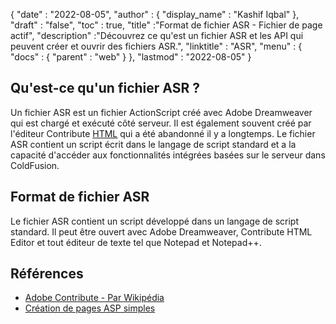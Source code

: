 {
  "date" : "2022-08-05",
  "author" : {
    "display_name" : "Kashif Iqbal"
},
  "draft" : "false",
  "toc" : true,
  "title" :"Format de fichier ASR - Fichier de page actif",
  "description" :"Découvrez ce qu'est un fichier ASR et les API qui peuvent créer et ouvrir des fichiers ASR.",
  "linktitle" : "ASR",
  "menu" : {
    "docs" : {
      "parent" : "web"
}
},
  "lastmod" : "2022-08-05"
}

## Qu'est-ce qu'un fichier ASR ?

Un fichier ASR est un fichier ActionScript créé avec Adobe Dreamweaver qui est chargé et exécuté côté serveur. Il est également souvent créé par l'éditeur Contribute [HTML](/fr/web/html/) qui a été abandonné il y a longtemps. Le fichier ASR contient un script écrit dans le langage de script standard et a la capacité d'accéder aux fonctionnalités intégrées basées sur le serveur dans ColdFusion.

## Format de fichier ASR

Le fichier ASR contient un script développé dans un langage de script standard. Il peut être ouvert avec Adobe Dreamweaver, Contribute HTML Editor et tout éditeur de texte tel que Notepad et Notepad++.

## Références

* [Adobe Contribute - Par Wikipédia](https://en.wikipedia.org/wiki/Adobe_Contribute)
* [Création de pages ASP simples](https://learn.microsoft.com/en-us/previous-versions/iis/6.0-sdk/ms524741(v=vs.90))

